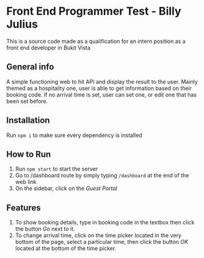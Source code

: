# Front End Programmer Test - Billy Julius
This is a source code made as a qualification for an intern position as a front end developer in Bukit Vista

## General info
A simple functioning web to hit API and display the result to the user. Mainly themed as a hospitality one, user is able to get information based on their booking code. If no arrival time is set, user can set one, or edit one that has been set before.

## Installation
Run `npm i` to make sure every dependency is installed

## How to Run
1. Run `npm start` to start the server
2. Go to /dashboard route by simply typing `/dashboard` at the end of the web link
3. On the sidebar, click on the _Guest Portal_

## Features
1. To show booking details, type in booking code in the textbox then click the button _Go_ next to it.
2. To change arrival time, click on the time picker located in the very bottom of the page, select a particular time, then click the button _OK_ located at the bottom of the time picker.
